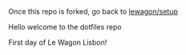 Once this repo is forked, go back to [lewagon/setup](https://github.com/lewagon/setup)

Hello welcome to the dotfiles repo

First day of Le Wagon Lisbon!
